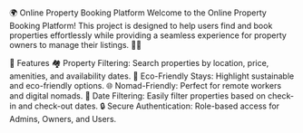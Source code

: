 🌍 Online Property Booking Platform
Welcome to the Online Property Booking Platform! This project is designed to help users find and book properties effortlessly while providing a seamless experience for property owners to manage their listings. 🏡✨

🚀 Features
🏘️ Property Filtering: Search properties by location, price, amenities, and availability dates.
🌱 Eco-Friendly Stays: Highlight sustainable and eco-friendly options.
🌐 Nomad-Friendly: Perfect for remote workers and digital nomads.
📅 Date Filtering: Easily filter properties based on check-in and check-out dates.
🔒 Secure Authentication: Role-based access for Admins, Owners, and Users.
